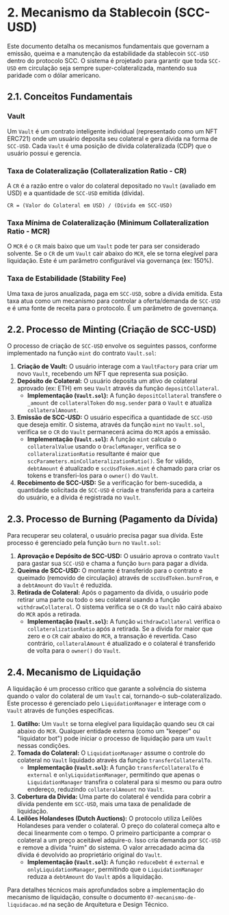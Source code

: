 # 2. Mecanismo da Stablecoin (SCC-USD)

Este documento detalha os mecanismos fundamentais que governam a emissão, queima e a manutenção da estabilidade da stablecoin `SCC-USD` dentro do protocolo SCC. O sistema é projetado para garantir que toda `SCC-USD` em circulação seja sempre super-colateralizada, mantendo sua paridade com o dólar americano.

## 2.1. Conceitos Fundamentais

### Vault

Um `Vault` é um contrato inteligente individual (representado como um NFT ERC721) onde um usuário deposita seu colateral e gera dívida na forma de `SCC-USD`. Cada `Vault` é uma posição de dívida colateralizada (CDP) que o usuário possui e gerencia.

### Taxa de Colateralização (Collateralization Ratio - CR)

A `CR` é a razão entre o valor do colateral depositado no `Vault` (avaliado em USD) e a quantidade de `SCC-USD` emitida (dívida).

`CR = (Valor do Colateral em USD) / (Dívida em SCC-USD)`

### Taxa Mínima de Colateralização (Minimum Collateralization Ratio - MCR)

O `MCR` é o `CR` mais baixo que um `Vault` pode ter para ser considerado solvente. Se o `CR` de um `Vault` cair abaixo do `MCR`, ele se torna elegível para liquidação. Este é um parâmetro configurável via governança (ex: 150%).

### Taxa de Estabilidade (Stability Fee)

Uma taxa de juros anualizada, paga em `SCC-USD`, sobre a dívida emitida. Esta taxa atua como um mecanismo para controlar a oferta/demanda de `SCC-USD` e é uma fonte de receita para o protocolo. É um parâmetro de governança.

## 2.2. Processo de Minting (Criação de SCC-USD)

O processo de criação de `SCC-USD` envolve os seguintes passos, conforme implementado na função `mint` do contrato `Vault.sol`:

1.  **Criação de Vault:** O usuário interage com a `VaultFactory` para criar um novo `Vault`, recebendo um NFT que representa sua posição.
2.  **Depósito de Colateral:** O usuário deposita um ativo de colateral aprovado (ex: ETH) em seu `Vault` através da função `depositCollateral`.
    *   **Implementação (`Vault.sol`):** A função `depositCollateral` transfere o `_amount` de `collateralToken` do `msg.sender` para o `Vault` e atualiza `collateralAmount`.
3.  **Emissão de SCC-USD:** O usuário especifica a quantidade de `SCC-USD` que deseja emitir. O sistema, através da função `mint` no `Vault.sol`, verifica se o `CR` do `Vault` permanecerá acima do `MCR` após a emissão.
    *   **Implementação (`Vault.sol`):** A função `mint` calcula o `collateralValue` usando o `OracleManager`, verifica se o `collateralizationRatio` resultante é maior que `sccParameters.minCollateralizationRatio()`. Se for válido, `debtAmount` é atualizado e `sccUsdToken.mint` é chamado para criar os tokens e transferi-los para o `owner()` do `Vault`.
4.  **Recebimento de SCC-USD:** Se a verificação for bem-sucedida, a quantidade solicitada de `SCC-USD` é criada e transferida para a carteira do usuário, e a dívida é registrada no `Vault`.

## 2.3. Processo de Burning (Pagamento da Dívida)

Para recuperar seu colateral, o usuário precisa pagar sua dívida. Este processo é gerenciado pela função `burn` no `Vault.sol`:

1.  **Aprovação e Depósito de SCC-USD:** O usuário aprova o contrato `Vault` para gastar sua `SCC-USD` e chama a função `burn` para pagar a dívida.
2.  **Queima de SCC-USD:** O montante é transferido para o contrato e queimado (removido de circulação) através de `sccUsdToken.burnFrom`, e a `debtAmount` do `Vault` é reduzida.
3.  **Retirada de Colateral:** Após o pagamento da dívida, o usuário pode retirar uma parte ou todo o seu colateral usando a função `withdrawCollateral`. O sistema verifica se o `CR` do `Vault` não cairá abaixo do `MCR` após a retirada.
    *   **Implementação (`Vault.sol`):** A função `withdrawCollateral` verifica o `collateralizationRatio` após a retirada. Se a dívida for maior que zero e o `CR` cair abaixo do `MCR`, a transação é revertida. Caso contrário, `collateralAmount` é atualizado e o colateral é transferido de volta para o `owner()` do `Vault`.

## 2.4. Mecanismo de Liquidação

A liquidação é um processo crítico que garante a solvência do sistema quando o valor do colateral de um `Vault` cai, tornando-o sub-colateralizado. Este processo é gerenciado pelo `LiquidationManager` e interage com o `Vault` através de funções específicas.

1.  **Gatilho:** Um `Vault` se torna elegível para liquidação quando seu `CR` cai abaixo do `MCR`. Qualquer entidade externa (como um "keeper" ou "liquidator bot") pode iniciar o processo de liquidação para um `Vault` nessas condições.
2.  **Tomada do Colateral:** O `LiquidationManager` assume o controle do colateral no `Vault` liquidado através da função `transferCollateralTo`.
    *   **Implementação (`Vault.sol`):** A função `transferCollateralTo` é `external` e `onlyLiquidationManager`, permitindo que apenas o `LiquidationManager` transfira o colateral para si mesmo ou para outro endereço, reduzindo `collateralAmount` no `Vault`.
3.  **Cobertura da Dívida:** Uma parte do colateral é vendida para cobrir a dívida pendente em `SCC-USD`, mais uma taxa de penalidade de liquidação.
4.  **Leilões Holandeses (Dutch Auctions):** O protocolo utiliza Leilões Holandeses para vender o colateral. O preço do colateral começa alto e decai linearmente com o tempo. O primeiro participante a comprar o colateral a um preço aceitável adquire-o. Isso cria demanda por `SCC-USD` e remove a dívida "ruim" do sistema. O valor arrecadado acima da dívida é devolvido ao proprietário original do `Vault`.
    *   **Implementação (`Vault.sol`):** A função `reduceDebt` é `external` e `onlyLiquidationManager`, permitindo que o `LiquidationManager` reduza a `debtAmount` do `Vault` após a liquidação.

Para detalhes técnicos mais aprofundados sobre a implementação do mecanismo de liquidação, consulte o documento `07-mecanismo-de-liquidacao.md` na seção de Arquitetura e Design Técnico.
